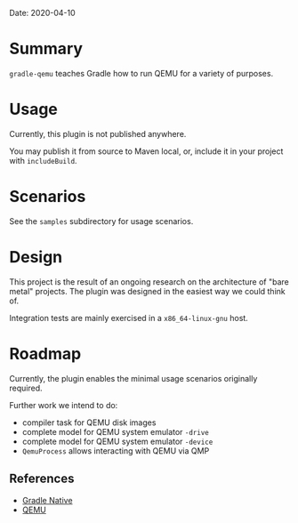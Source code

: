 Date: 2020-04-10

# Summary

`gradle-qemu` teaches Gradle how to run QEMU for a variety of purposes.

# Usage

Currently, this plugin is not published anywhere.

You may publish it from source to Maven local, or, include it in your project with `includeBuild`.

# Scenarios

See the `samples` subdirectory for usage scenarios.

# Design

This project is the result of an ongoing research on the architecture of "bare metal" projects.
The plugin was designed in the easiest way we could think of.

Integration tests are mainly exercised in a `x86_64-linux-gnu` host.

# Roadmap

Currently, the plugin enables the minimal usage scenarios originally required.

Further work we intend to do:

- compiler task for QEMU disk images
- complete model for QEMU system emulator `-drive`
- complete model for QEMU system emulator `-device`
- `QemuProcess` allows interacting with QEMU via QMP

## References

- [Gradle Native](https://docs.gradle.org/current/userguide/building_cpp_projects.html)
- [QEMU](https://wiki.qemu.org/)
